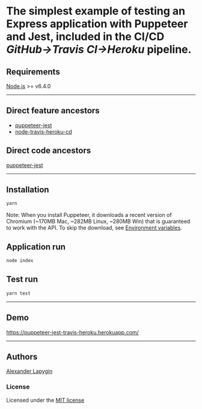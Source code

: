 # The simplest example of testing an Express application with Puppeteer and Jest, included in the CI/CD *GitHub->Travis CI->Heroku* pipeline.

## Requirements

[Node.js](https://nodejs.org/en/download/package-manager/) >= v6.4.0

---

## Direct feature ancestors

* [puppeteer-jest](https://github.com/softspider/puppeteer-jest)
* [node-travis-heroku-cd](https://github.com/softspider/node-travis-heroku-cd)

## Direct code ancestors

[puppeteer-jest](https://github.com/softspider/puppeteer-jest)

---

## Installation

```sh
yarn
```

Note: When you install Puppeteer, it downloads a recent version of Chromium (~170MB Mac, ~282MB Linux, ~280MB Win) that is guaranteed to work with the API. To skip the download, see [Environment variables](https://github.com/GoogleChrome/puppeteer/blob/v1.15.0/docs/api.md#environment-variables).

## Application run

```sh
node index
```

## Test run

```sh
yarn test
```
---

## Demo

https://puppeteer-jest-travis-heroku.herokuapp.com/

---

## Authors

[Alexander Lapygin](https://github.com/AlexanderLapygin)

### License

Licensed under the [MIT license](./LICENSE)

